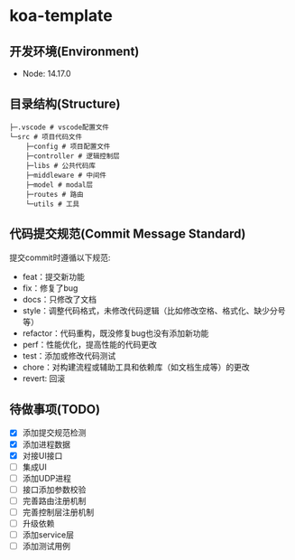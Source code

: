 # koa-template

## 开发环境(Environment)

- Node: 14.17.0

## 目录结构(Structure)

```
├─.vscode # vscode配置文件
└─src # 项目代码文件
    ├─config # 项目配置文件
    ├─controller # 逻辑控制层
    ├─libs # 公共代码库
    ├─middleware # 中间件
    ├─model # modal层
    ├─routes # 路由
    └─utils # 工具
```

## 代码提交规范(Commit Message Standard)

提交commit时遵循以下规范:

- feat：提交新功能
- fix：修复了bug
- docs：只修改了文档
- style：调整代码格式，未修改代码逻辑（比如修改空格、格式化、缺少分号等）
- refactor：代码重构，既没修复bug也没有添加新功能
- perf：性能优化，提高性能的代码更改
- test：添加或修改代码测试
- chore：对构建流程或辅助工具和依赖库（如文档生成等）的更改
- revert: 回滚

## 待做事项(TODO)

- [x] 添加提交规范检测
- [x] 添加进程数据
- [X] 对接UI接口
- [ ] 集成UI
- [ ] 添加UDP进程
- [ ] 接口添加参数校验
- [ ] 完善路由注册机制
- [ ] 完善控制层注册机制
- [ ] 升级依赖
- [ ] 添加service层
- [ ] 添加测试用例
